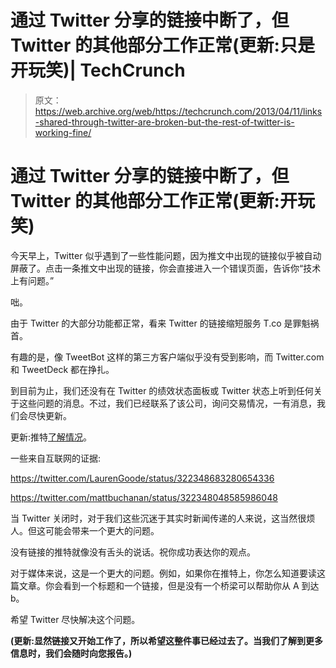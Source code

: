 # 通过 Twitter 分享的链接中断了，但 Twitter 的其他部分工作正常(更新:只是开玩笑)| TechCrunch

> 原文：<https://web.archive.org/web/https://techcrunch.com/2013/04/11/links-shared-through-twitter-are-broken-but-the-rest-of-twitter-is-working-fine/>

# 通过 Twitter 分享的链接中断了，但 Twitter 的其他部分工作正常(更新:开玩笑)

今天早上，Twitter 似乎遇到了一些性能问题，因为推文中出现的链接似乎被自动屏蔽了。点击一条推文中出现的链接，你会直接进入一个错误页面，告诉你“技术上有问题。”

咄。

由于 Twitter 的大部分功能都正常，看来 Twitter 的链接缩短服务 T.co 是罪魁祸首。

有趣的是，像 TweetBot 这样的第三方客户端似乎没有受到影响，而 Twitter.com 和 TweetDeck 都在挣扎。

到目前为止，我们还没有在 Twitter 的绩效状态面板或 Twitter 状态上听到任何关于这些问题的消息。不过，我们已经联系了该公司，询问交易情况，一有消息，我们会尽快更新。

更新:推特[了解情况](https://web.archive.org/web/20230306224226/http://status.twitter.com/post/47701778304/issue-with-links-contained-within-tweets)。

一些来自互联网的证据:

https://twitter.com/LaurenGoode/status/322348683280654336

https://twitter.com/mattbuchanan/status/322348048585986048

当 Twitter 关闭时，对于我们这些沉迷于其实时新闻传递的人来说，这当然很烦人。但这可能会带来一个更大的问题。

没有链接的推特就像没有舌头的说话。祝你成功表达你的观点。

对于媒体来说，这是一个更大的问题。例如，如果你在推特上，你怎么知道要读这篇文章。你会看到一个标题和一个链接，但是没有一个桥梁可以帮助你从 A 到达 b。

希望 Twitter 尽快解决这个问题。

**(更新:显然链接又开始工作了，所以希望这整件事已经过去了。当我们了解到更多信息时，我们会随时向您报告。)**